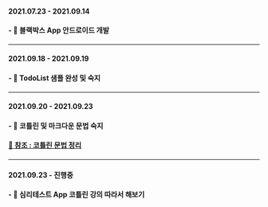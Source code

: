 #### 2021.07.23 - 2021.09.14
#### - 📝 블랙박스 App 안드로이드 개발
---

#### 2021.09.18 - 2021.09.19
#### - 📝 TodoList 샘플 완성 및 숙지
---

#### 2021.09.20 - 2021.09.23
#### - 📝 코틀린 및 마크다운 문법 숙지 <br>
#### [📎 참조 : 코틀린 문법 정리](https://eli1429.tistory.com/2) 
---

#### 2021.09.23 - 진행중 
#### - 📝 심리테스트 App 코틀린 강의 따라서 해보기
